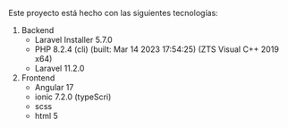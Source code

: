Este proyecto está hecho con las siguientes tecnologías:
1. Backend
   - Laravel Installer 5.7.0
   - PHP 8.2.4 (cli) (built: Mar 14 2023 17:54:25) (ZTS Visual C++ 2019 x64)
   - Laravel 11.2.0
2. Frontend
   - Angular 17
   - ionic 7.2.0 (typeScri)
   - scss
   - html 5
